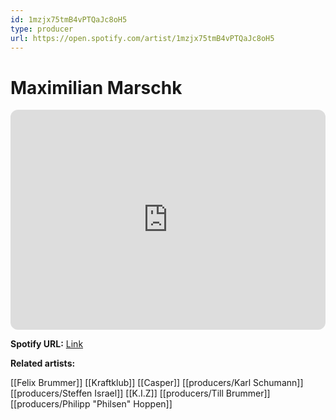 ```yaml
---
id: 1mzjx75tmB4vPTQaJc8oH5
type: producer
url: https://open.spotify.com/artist/1mzjx75tmB4vPTQaJc8oH5
---
```

# Maximilian Marschk

<iframe style="border-radius:12px" src="https://open.spotify.com/embed/artist/1mzjx75tmB4vPTQaJc8oH5" width="100%" height="352" frameBorder="0" allowfullscreen="" allow="autoplay; clipboard-write; encrypted-media; fullscreen; picture-in-picture" loading="lazy"></iframe>

**Spotify URL:** [Link](https://open.spotify.com/artist/1mzjx75tmB4vPTQaJc8oH5)

**Related artists:**

[[Felix Brummer]]
[[Kraftklub]]
[[Casper]]
[[producers/Karl Schumann]]
[[producers/Steffen Israel]]
[[K.I.Z]]
[[producers/Till Brummer]]
[[producers/Philipp "Philsen" Hoppen]]
